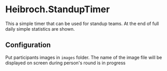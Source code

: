 # Heibroch.StandupTimer

This a simple timer that can be used for standup teams. At the end of full daily simple statistics are shown.

## Configuration
Put participants images in `images` folder. The name of the image file will be displayed on screen during person's round is in progress
